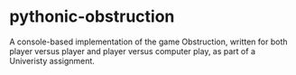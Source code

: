 # pythonic-obstruction
 A console-based implementation of the game Obstruction, written for both player versus player and player versus computer play, as part of a Univeristy assignment.
